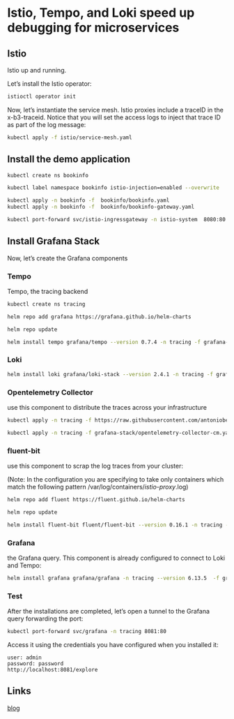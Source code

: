 # Istio, Tempo, and Loki speed up debugging for microservices

## Istio

Istio up and running.

Let’s install the Istio operator:

```bash
istioctl operator init
```

Now, let’s instantiate the service mesh. Istio proxies include a traceID in the x-b3-traceid. Notice that you will set the access logs to inject that trace ID as part of the log message:

```bash
kubectl apply -f istio/service-mesh.yaml
```

## Install the demo application

```bash
kubectl create ns bookinfo

kubectl label namespace bookinfo istio-injection=enabled --overwrite

kubectl apply -n bookinfo -f  bookinfo/bookinfo.yaml
kubectl apply -n bookinfo -f  bookinfo/bookinfo-gateway.yaml

kubectl port-forward svc/istio-ingressgateway -n istio-system  8080:80
```

## Install Grafana Stack

Now, let’s create the Grafana components

### Tempo

Tempo, the tracing backend

```bash
kubectl create ns tracing

helm repo add grafana https://grafana.github.io/helm-charts

helm repo update

helm install tempo grafana/tempo --version 0.7.4 -n tracing -f grafana-stack/tempo-values.yaml
```

### Loki

```bash
helm install loki grafana/loki-stack --version 2.4.1 -n tracing -f grafana-stack/loki-values.yaml
```

### Opentelemetry Collector

use this component to distribute the traces across your infrastructure

```bash
kubectl apply -n tracing -f https://raw.githubusercontent.com/antonioberben/examples/master/opentelemetry-collector/otel.yaml

kubectl apply -n tracing -f grafana-stack/opentelemetry-collector-cm.yaml
```

### fluent-bit

use this component to scrap the log traces from your cluster:

(Note: In the configuration you are specifying to take only containers which match the following pattern /var/log/containers/*istio-proxy*.log)

```bash
helm repo add fluent https://fluent.github.io/helm-charts

helm repo update

helm install fluent-bit fluent/fluent-bit --version 0.16.1 -n tracing -f grafana-stack/fluentbit-values.yaml

```

### Grafana

the Grafana query. This component is already configured to connect to Loki and Tempo:

```bash
helm install grafana grafana/grafana -n tracing --version 6.13.5  -f grafana-stack/grafana-values.yaml
```

### Test

After the installations are completed, let’s open a tunnel to the Grafana query forwarding the port:

```bash
kubectl port-forward svc/grafana -n tracing 8081:80
```

Access it using the credentials you have configured when you installed it:

```text
user: admin
password: password
http://localhost:8081/explore
```

## Links

[blog](https://grafana.com/blog/2021/08/31/how-istio-tempo-and-loki-speed-up-debugging-for-microservices/)
